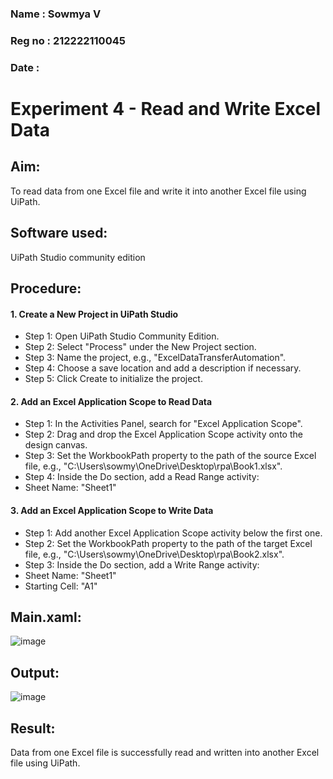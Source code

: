### Name : Sowmya V
### Reg no : 212222110045
### Date : 
# Experiment 4 - Read and Write Excel Data

## Aim:
To read data from one Excel file and write it into another Excel file using UiPath.

## Software used:
UiPath Studio community edition

## Procedure:

#### 1. Create a New Project in UiPath Studio
- Step 1: Open UiPath Studio Community Edition.
- Step 2: Select "Process" under the New Project section.
- Step 3: Name the project, e.g., "ExcelDataTransferAutomation".
- Step 4: Choose a save location and add a description if necessary.
- Step 5: Click Create to initialize the project.

#### 2. Add an Excel Application Scope to Read Data
- Step 1: In the Activities Panel, search for "Excel Application Scope".
- Step 2: Drag and drop the Excel Application Scope activity onto the design canvas.
- Step 3: Set the WorkbookPath property to the path of the source Excel file, e.g., "C:\Users\sowmy\OneDrive\Desktop\rpa\Book1.xlsx".
- Step 4: Inside the Do section, add a Read Range activity:
- Sheet Name: "Sheet1"

#### 3. Add an Excel Application Scope to Write Data
- Step 1: Add another Excel Application Scope activity below the first one.
- Step 2: Set the WorkbookPath property to the path of the target Excel file, e.g., "C:\Users\sowmy\OneDrive\Desktop\rpa\Book2.xlsx".
- Step 3: Inside the Do section, add a Write Range activity:
- Sheet Name: "Sheet1"
- Starting Cell: "A1"


## Main.xaml:

![image](https://github.com/user-attachments/assets/432b3ab0-b6f4-4842-91de-cd9f77505f1f)


## Output:

![image](https://github.com/user-attachments/assets/ad87f81f-d25b-4e47-ade1-14c0040739c5)


## Result:
Data from one Excel file is successfully read and written into another Excel file using UiPath.


